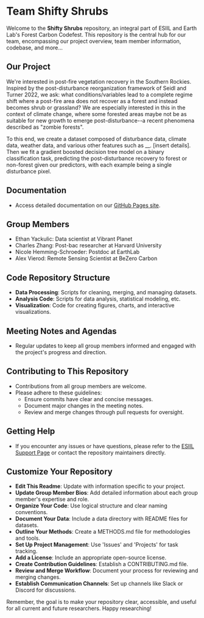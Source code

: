 # Team Shifty Shrubs

Welcome to the **Shifty Shrubs** repository, an integral part of ESIIL and Earth Lab's Forest Carbon Codefest. This repository is the central hub for our team, encompassing our project overview, team member information, codebase, and more...

## Our Project
We're interested in post-fire vegetation recovery in the Southern Rockies. Inspired by the post-disturbance reorganization framework of Seidl and Turner 2022, we ask: what conditions/variables lead to a complete regime shift where a post-fire area does not recover as a forest and instead becomes shrub or grassland? We are especially interested in this in the context of climate change, where some forested areas maybe not be as suitable for new growth to emerge post-disturbance--a recent phenomena described as "zombie forests". 

To this end, we create a dataset composed of disturbance data, climate data, weather data, and various other features such as __. [insert details]. Then we fit a gradient boosted decision tree model on a binary classification task, predicting the post-disturbance recovery to forest or non-forest given our predictors, with each example being a single disturbance pixel.

## Documentation
- Access detailed documentation on our [GitHub Pages site](cu-esiil.github.io/FCC24_Group_1/).


## Group Members
- Ethan Yackulic: Data scientist at Vibrant Planet
- Charles Zhang: Post-bac researcher at Harvard University
- Nicole Hemming-Schroeder: Postdoc at EarthLab
- Alex Vierod: Remote Sensing Scientist at BeZero Carbon


## Code Repository Structure
- **Data Processing**: Scripts for cleaning, merging, and managing datasets.
- **Analysis Code**: Scripts for data analysis, statistical modeling, etc.
- **Visualization**: Code for creating figures, charts, and interactive visualizations.

## Meeting Notes and Agendas
- Regular updates to keep all group members informed and engaged with the project's progress and direction.

## Contributing to This Repository
- Contributions from all group members are welcome.
- Please adhere to these guidelines:
  - Ensure commits have clear and concise messages.
  - Document major changes in the meeting notes.
  - Review and merge changes through pull requests for oversight.

## Getting Help
- If you encounter any issues or have questions, please refer to the [ESIIL Support Page](https://esiil-support-page-url/) or contact the repository maintainers directly.

## Customize Your Repository
- **Edit This Readme**: Update with information specific to your project.
- **Update Group Member Bios**: Add detailed information about each group member's expertise and role.
- **Organize Your Code**: Use logical structure and clear naming conventions.
- **Document Your Data**: Include a data directory with README files for datasets.
- **Outline Your Methods**: Create a METHODS.md file for methodologies and tools.
- **Set Up Project Management**: Use 'Issues' and 'Projects' for task tracking.
- **Add a License**: Include an appropriate open-source license.
- **Create Contribution Guidelines**: Establish a CONTRIBUTING.md file.
- **Review and Merge Workflow**: Document your process for reviewing and merging changes.
- **Establish Communication Channels**: Set up channels like Slack or Discord for discussions.

Remember, the goal is to make your repository clear, accessible, and useful for all current and future researchers. Happy researching!
